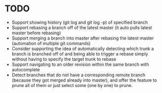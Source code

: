# TODO

- Support showing history (git log and git log -p) of specified branch
- Support rebasing a branch off of the latest master (it auto pulls latest master before rebasing)
- Support merging a branch into master after rebasing the latest master (automation of multiple git commands)
- Consider supporting the idea of automatically detecting which trunk a branch is branched off of and being able to trigger a rebase simply without having to specify the target trunk to rebase
- Support navigating to an older revision within the same branch with autocomplete
- Detect branches that do not have a corresponding remote branch (because they got merged already into master), and offer the feature to prune all of them or just select some (one by one) to prune.
